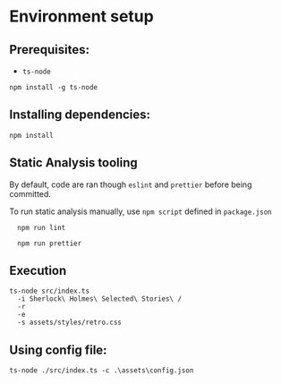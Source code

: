 # Environment setup

## Prerequisites:

- `ts-node`
```
npm install -g ts-node
```

## Installing dependencies:
```
npm install
```
## Static Analysis tooling

By default, code are ran though `eslint` and `prettier` before being committed.

To run static analysis manually, use `npm script` defined in `package.json`

```
  npm run lint

  npm run prettier
```

## Execution

```
ts-node src/index.ts 
  -i Sherlock\ Holmes\ Selected\ Stories\ / 
  -r 
  -e 
  -s assets/styles/retro.css
```

## Using config file:

```
ts-node ./src/index.ts -c .\assets\config.json
```